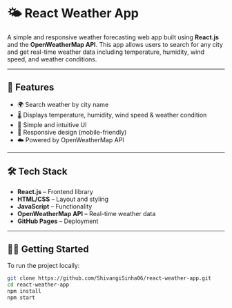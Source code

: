 # 🌤️ React Weather App

A simple and responsive weather forecasting web app built using **React.js** and the **OpenWeatherMap API**. This app allows users to search for any city and get real-time weather data including temperature, humidity, wind speed, and weather conditions.

---

## 🚀 Features

- 🌍 Search weather by city name
- 🌡️ Displays temperature, humidity, wind speed & weather condition
- 🎨 Simple and intuitive UI
- 📱 Responsive design (mobile-friendly)
- ☁️ Powered by OpenWeatherMap API

---

## 🛠️ Tech Stack

- **React.js** – Frontend library
- **HTML/CSS** – Layout and styling
- **JavaScript** – Functionality
- **OpenWeatherMap API** – Real-time weather data
- **GitHub Pages** – Deployment

---

## 🧑‍💻 Getting Started

To run the project locally:

```bash
git clone https://github.com/ShivangiSinha06/react-weather-app.git
cd react-weather-app
npm install
npm start
